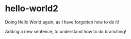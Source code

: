 # hello-world2
Doing Hello World again, as I have forgotten how to do it!

Adding a new sentence, to understand how to do branching!
